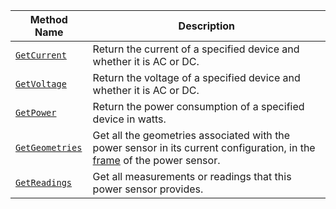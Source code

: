 <!-- prettier-ignore -->
Method Name | Description
----------- | -----------
[`GetCurrent`](/components/power-sensor/#getcurrent) | Return the current of a specified device and whether it is AC or DC.
[`GetVoltage`](/components/power-sensor/#getvoltage) | Return the voltage of a specified device and whether it is AC or DC.
[`GetPower`](/components/power-sensor/#getpower) | Return the power consumption of a specified device in watts.
[`GetGeometries`](/components/power-sensor/#getgeometries) | Get all the geometries associated with the power sensor in its current configuration, in the [frame](/services/frame-system/) of the power sensor.
[`GetReadings`](/components/power-sensor/#getreadings) | Get all measurements or readings that this power sensor provides.
